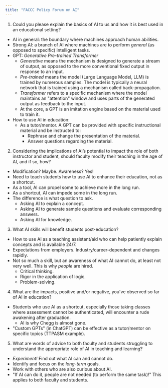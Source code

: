 ```yaml
---
title: "FACCC Policy Forum on AI"
---
```


1.  Could you please explain the basics of AI to us and how it is best used in an educational setting?
  * AI in general: the boundary where machines approach human abilities.
  * Strong AI: a branch of AI where machines are to perform *general* (as opposed to specific) intelligent tasks.
  * GPT: *Generative Pre-trained Transformer*
    * *Generative* means the mechanism is designed to generate a stream of output, as opposed to the more conventional fixed output in response to an input.
    * *Pre-trained* means the model (Large Language Model, LLM) is trained by numerous samples. The model is typically a neural network that is trained using a mechanism called back-propagation.
    * *Transformer* refers to a specific mechanism where the model maintains an "attention" window and uses parts of the generated output as feedback to the input.
    * At the core, a GPT is an imitation engine based on the material used to train it.
  * How to use AI in education:
    * As a tutor/mentor. A GPT can be provided with specific instructional material and be instructed to:
      * Rephrase and change the presentation of the material.
      * Answer questions regarding the material.
2.  Considering the implications of AI’s potential to impact the role of both instructor and student, should faculty modify their teaching in the age of AI, and if so, how?
  * Modification? Maybe. Awareness? Yes!
  * Need to teach students how to use AI to enhance their education, not as a shortcut.
  * As a tool, AI can propel some to achieve more in the long run.
  * As a shortcut, AI can impede some in the long run.
  * The difference is what question to ask.
    * Asking AI to explain a concept.
    * Asking AI to generate sample questions and evaluate corresponding answers.
    * Asking AI for knowledge.
3.  What AI skills will benefit students post-education?
  * How to use AI as a teaching assistant/aid who can help patiently explain concepts and is available 24/7.
  * Expectations from employers. Industry/career-dependent and changes rapidly.
  * Not so much a skill, but an awareness of what AI cannot do, at least not very well. This is why *people* are hired.
    * Critical thinking.
    * Rigor in the application of logic.
    * Problem-solving.
4.  What are the impacts, positive and/or negative, you've observed so far of AI in education?
  * Students who use AI as a shortcut, especially those taking classes where assessment cannot be authenticated, will encounter a rude awakening after graduation.
    * AI is why Chegg is almost gone.
  * "Custom GPTs" (in ChatGPT) can be effective as a tutor/mentor on specific topics (TTPASM example).
5.  What are words of advice to both faculty and students struggling to understand the appropriate role of AI in teaching and learning?
  * *Experiment!* Find out what AI can and cannot do.
  * Identify and focus on the *long-term* goals.
  * Work with others who are also curious about AI.
  * "If AI can do it, people are not needed (to perform the same task)!" This applies to both faculty and students.
